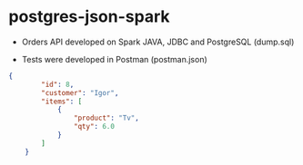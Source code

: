 # postgres-json-spark

* Orders API developed on Spark JAVA, JDBC and PostgreSQL (dump.sql)

* Tests were developed in Postman (postman.json)

```json
{
        "id": 8,
        "customer": "Igor",
        "items": [
            {
                "product": "Tv",
                "qty": 6.0
            }
        ]
    }
 ```
<!--
## Mustache templates

* Create _resources_ folder in _TesteJSON/src/main/_
* Create _templates_ folder inside _resources_
* Create _public_ folder inside _resources_
-->
